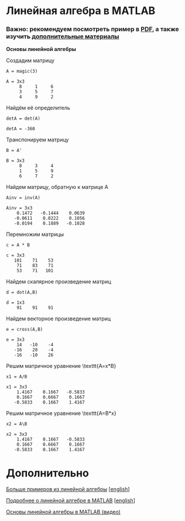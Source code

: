# Линейная алгебра в MATLAB

### Важно: рекомендуем посмотреть пример в [PDF](linear_algebra.pdf), а также изучить [дополнительные материалы](#дополнительно)

**Основы линейной алгебры**

Создадим матрицу

```matlab:Code
A = magic(3)
```

```text:Output
A = 3x3    
     8     1     6
     3     5     7
     4     9     2

```

Найдём её определитель

```matlab:Code
detA = det(A)
```

```text:Output
detA = -360
```

Транспонируем матрицу

```matlab:Code
B = A'
```

```text:Output
B = 3x3    
     8     3     4
     1     5     9
     6     7     2

```

Найдем матрицу, обратную к матрице A

```matlab:Code
Ainv = inv(A)
```

```text:Output
Ainv = 3x3    
    0.1472   -0.1444    0.0639
   -0.0611    0.0222    0.1056
   -0.0194    0.1889   -0.1028

```

Перемножим матрицы

```matlab:Code
c = A * B
```

```text:Output
c = 3x3    
   101    71    53
    71    83    71
    53    71   101

```

Найдем скалярное произведение матриц

```matlab:Code
d = dot(A,B)
```

```text:Output
d = 1x3    
    91    91    91

```

Найдем векторное произведение матриц

```matlab:Code
e = cross(A,B)
```

```text:Output
e = 3x3    
    14   -10    -4
   -16    20    -4
   -16   -10    26

```

Решим матричное уравнение \texttt{A=x*B}

```matlab:Code
x1 = A/B
```

```text:Output
x1 = 3x3    
    1.4167    0.1667   -0.5833
    0.1667    0.6667    0.1667
   -0.5833    0.1667    1.4167

```

Решим матричное уравнение \texttt{A=B*x}

```matlab:Code
x2 = A\B
```

```text:Output
x2 = 3x3    
    1.4167    0.1667   -0.5833
    0.1667    0.6667    0.1667
   -0.5833    0.1667    1.4167

```

# Дополнительно

[Больше примеров из линейной алгебры](https://docs.exponenta.ru/matlab/examples.html#linear-algebra) [[english](https://www.mathworks.com/help/matlab/examples.html?category=linear-algebra)]

[Подробнее о линейной алгебре в MATLAB](https://docs.exponenta.ru/matlab/linear-algebra.html) [[english](https://www.mathworks.com/help/matlab/linear-algebra.html?category=linear-algebra)]

[Основы линейной алгебры в MATLAB (видео)](https://www.youtube.com/playlist?list=PLmu_y3-DV2_kkWhk2mK0opp7ma8mSS3xf)